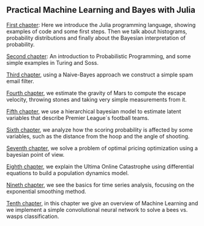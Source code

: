 ## Practical Machine Learning and Bayes with Julia

[First chapter](https://lambdaclass.com/machine_learning_bayesianism_with_julia/introduction/intro_julia_and_bayes.jl.html):
 Here we introduce the Julia programming language, showing examples of code and some first steps. Then we talk about histograms, probability distributions and  finally about the Bayesian interpretation of probability.

[Second chapter](https://lambdaclass.com/machine_learning_bayesianism_with_julia/introduction/prob_prog.jl.html): An introduction to Probabilistic Programming, and some simple examples in Turing and Soss.

[Third chapter](https://lambdaclass.com/machine_learning_bayesianism_with_julia/naive_bayes/spam_filter.jl.html), using a Naive-Bayes approach we construct a simple spam email filter.

[Fourth chapter](https://lambdaclass.com/machine_learning_bayesianism_with_julia/gravity_exercise/gravity_exercise.jl.html), we estimate the gravity of Mars to compute the escape velocity, throwing stones and taking very simple measurements from it.

[Fifth chapter](https://lambdaclass.com/machine_learning_bayesianism_with_julia/football_analysis/football-analysis-chapter.jl.html), we use a hierarchical bayesian model to estimate latent variables that describe Premier League´s football teams.

[Sixth chapter](https://lambdaclass.com/machine_learning_bayesianism_with_julia/basketball_scoring/basketball_shots.jl.html), we analyze how the scoring probability is affected by some variables, such as the distance from the hoop and the angle of shooting.

[Seventh chapter](https://lambdaclass.com/machine_learning_bayesianism_with_julia/optimal_pricing/optimal-pricing-chapter.jl.html), we solve a problem of optimal pricing optimization using a bayesian point of view.

[Eighth chapter](https://lambdaclass.com/machine_learning_bayesianism_with_julia/ultima_online_chapter/ultima_online_chapter.jl.html), we explain the Ultima Online Catastrophe using differential equations to build a population dynamics model.

[Nineth chapter](https://lambdaclass.com/machine_learning_bayesianism_with_julia/time_series/time_series_chapter.jl.html), we see the basics for time series analysis, focusing on the exponential smoothing method.

[Tenth chapter](https://lambdaclass.com/machine_learning_bayesianism_with_julia/bees_vs_wasps/wasp_detector.jl.html), in this chapter we give an overview of Machine Learning and we implement a simple convolutional neural network to solve a bees vs. wasps classification.
